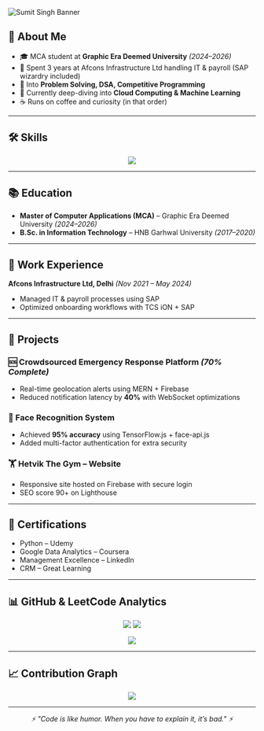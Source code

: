![Sumit Singh Banner](https://raw.githubusercontent.com/sumitnegii/sumitnegii/main/banner.svg)




## 🚀 About Me
- 🎓 MCA student at **Graphic Era Deemed University** *(2024–2026)*
- 💼 Spent 3 years at Afcons Infrastructure Ltd handling IT & payroll (SAP wizardry included)
- 🧠 Into **Problem Solving, DSA, Competitive Programming**
- 🌱 Currently deep-diving into **Cloud Computing & Machine Learning**
- ☕ Runs on coffee and curiosity (in that order)

---

## 🛠 Skills
<p align="center">
  <img src="https://skillicons.dev/icons?i=cpp,python,java,mysql,firebase,aws,gcp,docker,git" />
</p>

---

## 📚 Education
- **Master of Computer Applications (MCA)** – Graphic Era Deemed University *(2024–2026)*
- **B.Sc. in Information Technology** – HNB Garhwal University *(2017–2020)*

---

## 💼 Work Experience
**Afcons Infrastructure Ltd, Delhi** *(Nov 2021 – May 2024)*  
- Managed IT & payroll processes using SAP  
- Optimized onboarding workflows with TCS iON + SAP

---

## 🚀 Projects

### 🆘 Crowdsourced Emergency Response Platform *(70% Complete)*
- Real-time geolocation alerts using MERN + Firebase  
- Reduced notification latency by **40%** with WebSocket optimizations

### 👤 Face Recognition System
- Achieved **95% accuracy** using TensorFlow.js + face-api.js  
- Added multi-factor authentication for extra security

### 🏋️ Hetvik The Gym – Website
- Responsive site hosted on Firebase with secure login  
- SEO score 90+ on Lighthouse

---

## 📜 Certifications
- Python – Udemy  
- Google Data Analytics – Coursera  
- Management Excellence – LinkedIn  
- CRM – Great Learning  

---

## 📊 GitHub & LeetCode Analytics
<p align="center">
  <img src="https://github-readme-stats.vercel.app/api?username=sumitnegii&show_icons=true&theme=react" />
  <img src="https://github-readme-streak-stats.herokuapp.com/?user=sumitnegii&theme=react" />
</p>

<p align="center">
  <img src="https://leetcard.jacoblin.cool/sumit_negi02?theme=light&font=Roboto&ext=contest" />
</p>

---

## 📈 Contribution Graph
<p align="center">
  <img src="https://github-readme-activity-graph.vercel.app/graph?username=sumitnegii&theme=react-dark&bg_color=20232a&hide_border=true" />
</p>

---

<p align="center">
  <i>⚡ "Code is like humor. When you have to explain it, it’s bad." ⚡</i>
</p>
